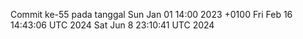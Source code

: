Commit ke-55 pada tanggal Sun Jan 01 14:00 2023 +0100
Fri Feb 16 14:43:06 UTC 2024
Sat Jun  8 23:10:41 UTC 2024
